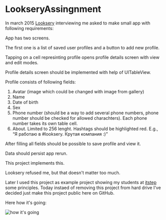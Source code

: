 # LookseryAssingnment

In march 2015 [Looksery](https://www.looksery.com) interviewing me asked to make small app with following requirements:

App has two screens.

The first one is a list of saved user profiles and a button to add new profile.

Tapping on a cell represinting profile opens profile details screen with view and edit modes.

Profile details screen should be implemented with help of UITableView.

Profile consists of following fields:
1.	Avatar (image which could be changed with image from gallery)
2.	Name
3.	Date of birth
4.	Sex
5.	Phone number (should be a way to add several phone numbers, phone number should be checked for allowed charachters). Each phone number takes its own table cell.
6.	About. Limited to 256 lenght. Hashtags should be highlighted red. E.g., “Я работаю в #looksery. Крутая компания :)”

After filling all fields should be possible to save profile and view it.

Data should persist app rerun.

This project implements this.

Looksery refused me, but that doesn't matter too much.

Later I used this project as example project showing my students at [itstep](http://itstep.org/en/) some principles. Today instaed of removing this project from hard drive I've decided just make this project public here on GitHub.

Here how it's going:

![how it's going](https://cloud.githubusercontent.com/assets/1630974/11786477/85912dde-a28f-11e5-9369-ea60556c278b.gif)

